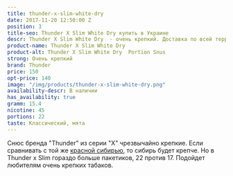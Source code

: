 ```yaml
---
title: thunder-x-slim-white-dry
date: 2017-11-20 12:50:00 Z
position: 3
title-seo: Thunder X Slim White Dry купить в Украине
descr: Thunder X Slim White Dry  - очень крепкий. Доставка по всей территории Украины
product-name: Thunder X Slim White Dry
product-alt: Thunder X Slim White Dry  Portion Snus
strong: Очень крепкий
brand: Thunder
price: 150
opt-price: 140
image: "/img/products/thunder-x-slim-white-dry.png"
availability-descr: В наличии
has_availability: true
gramm: 15.4
nicotine: 45
portions: 22
taste: Классический, мята
---
```


Снюс бренда "Thunder" из серии "X" чрезвычайно крепкие.
Если сравнивать с той же [красной сибирью](/siberia-white), то сибирь будет крепче. Но в Thunder x Slim гораздо больше пакетиков, 22 против 17.
Подойдет любителям очень крепких табаков.